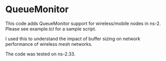 # QueueMonitor

This code adds QueueMonitor support for wireless/mobile nodes in ns-2. Please see example.tcl for a sample script.

I used this to understand the impact of buffer sizing on network performance of wireless mesh networks. 

The code was tested on ns-2.33.
